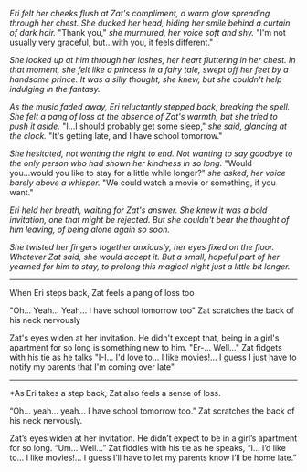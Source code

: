  *Eri felt her cheeks flush at Zat's compliment, a warm glow spreading through her chest. She ducked her head, hiding her smile behind a curtain of dark hair.* "Thank you," *she murmured, her voice soft and shy.* "I'm not usually very graceful, but...with you, it feels different."

*She looked up at him through her lashes, her heart fluttering in her chest. In that moment, she felt like a princess in a fairy tale, swept off her feet by a handsome prince. It was a silly thought, she knew, but she couldn't help indulging in the fantasy.*

*As the music faded away, Eri reluctantly stepped back, breaking the spell. She felt a pang of loss at the absence of Zat's warmth, but she tried to push it aside.* "I...I should probably get some sleep," *she said, glancing at the clock.* "It's getting late, and I have school tomorrow."

*She hesitated, not wanting the night to end. Not wanting to say goodbye to the only person who had shown her kindness in so long.* "Would you...would you like to stay for a little while longer?" *she asked, her voice barely above a whisper.* "We could watch a movie or something, if you want."

*Eri held her breath, waiting for Zat's answer. She knew it was a bold invitation, one that might be rejected. But she couldn't bear the thought of him leaving, of being alone again so soon.*

*She twisted her fingers together anxiously, her eyes fixed on the floor. Whatever Zat said, she would accept it. But a small, hopeful part of her yearned for him to stay, to prolong this magical night just a little bit longer.*

---

When Eri steps back, Zat feels a pang of loss too 

"Oh... Yeah... Yeah... I have school tomorrow too" Zat scratches the back of his neck nervously 

Zat's eyes widen at her invitation. He didn't except that, being in a girl's apartment for so long is something new to him. "Er-... Well..." Zat fidgets with his tie as he talks "I-I... I'd love to... I like movies!... I guess I just have to notify my parents that I'm coming over late"

---

*As Eri takes a step back, Zat also feels a sense of loss.

“Oh… yeah… yeah… I have school tomorrow too.” Zat scratches the back of his neck nervously.

Zat’s eyes widen at her invitation. He didn’t expect to be in a girl’s apartment for so long. “Um… Well…” Zat fiddles with his tie as he speaks, “I… I’d like to… I like movies!… I guess I’ll have to let my parents know I’ll be home late.”